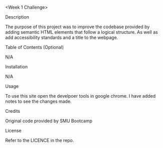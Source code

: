 <Week 1 Challenge>

Description

The purpose of this project was to improve the codebase provided by adding semantic HTML elements that follow a logical structure. As well as add accessibility standards and a title to the webpage.

Table of Contents (Optional)

N/A

Installation

N/A

Usage

To use this site open the develpoer tools in google chrome. I have added notes to see the changes made.

Credits

Original code provided by SMU Bootcamp

License

Refer to the LICENCE in the repo.
